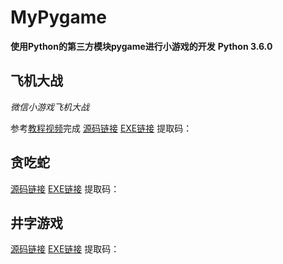# MyPygame
**使用Python的第三方模块pygame进行小游戏的开发**
**Python 3.6.0**

## 飞机大战
*微信小游戏飞机大战*

参考[教程视频](https://www.bilibili.com/video/BV1ZW411B7dY?from=search&seid=5735444825341283888)完成
[源码链接](https://github.com/crazywh/Plane-Figh)
[EXE链接]() 提取码：
## 贪吃蛇
[源码链接](https://github.com/crazywh/Snake)
[EXE链接]() 提取码：
## 井字游戏
[源码链接](https://github.com/crazywh/Tic-Tac-Toe-Game)
[EXE链接]() 提取码：
